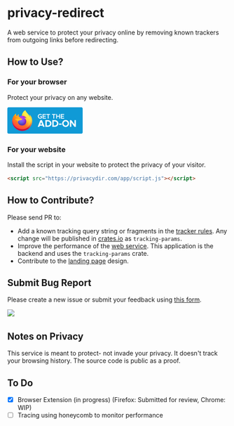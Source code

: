 # privacy-redirect

A web service to protect your privacy online by removing known trackers from outgoing links before redirecting.

## How to Use?
### For your browser

Protect your privacy on any website.

[<img src="frontend/src/get-the-addon-fx-apr-2020.svg" height="60" />](https://addons.mozilla.org/en-US/firefox/addon/privacydir/)


### For your website

Install the script in your website to protect the privacy of your visitor.

```html
<script src="https://privacydir.com/app/script.js"></script>
```


## How to Contribute?

Please send PR to:

* Add a known tracking query string or fragments in the [tracker rules](./tracking-params/src/rules.rs). Any change will be published in [crates.io](https://crates.io/crates/tracking-params) as `tracking-params`.
* Improve the performance of the [web service](./web/). This application is the backend and uses the `tracking-params` crate.
* Contribute to the [landing page](./frontend/) design.

## Submit Bug Report

Please create a new issue or submit your feedback using [this form](https://forms.gle/xd5XFT6JHRTvvwqY6).

[<img src="https://cdn.buymeacoffee.com/buttons/v2/default-yellow.png" height="60" />](https://www.buymeacoffee.com/mustak.im)


## Notes on Privacy
This service is meant to protect- not invade your privacy. It doesn't track your browsing history. The source code is public as a proof.

## To Do
- [x] Browser Extension (in progress) (Firefox: Submitted for review, Chrome: WIP)
- [ ] Tracing using honeycomb to monitor performance
